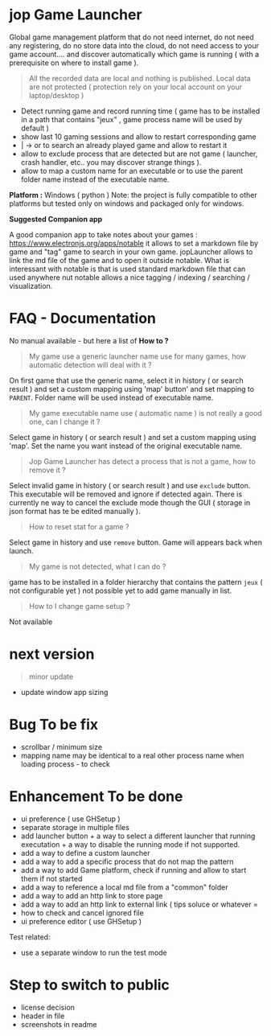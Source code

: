 # jop Game Launcher

Global game management platform that do not need internet, do not need any registering, do no store data into the cloud, do not need access to your game account....
and discover automatically which game is running ( with a prerequisite on where to install game ). 

> All the recorded data are local and nothing is published. Local data are not protected ( protection rely on your local account on your laptop/desktop )

- Detect running game and record running time ( game has to be installed in a path that contains "jeux" , game process name will be used by default )
- show last 10 gaming sessions and allow to restart corresponding game
- | -> or to search an already played game and allow to restart it 
- allow to exclude process that are detected but are not game ( launcher, crash handler, etc.. you may discover strange things ).
- allow to map a custom name for an executable or to use the parent folder name instead of the executable name.

**Platform :** Windows ( python )
Note: the project is fully compatible to other platforms but tested only on windows and packaged only for windows.

**Suggested Companion app**

A good companion app to take notes about your games : https://www.electronjs.org/apps/notable
it allows to set a markdown file by game and "tag" game to search in your own game. jopLauncher allows to link the md file of the game and to open it outside notable. What is interessant with notable is that is used standard markdown file that can used anywhere nut notable allows a nice tagging / indexing / searching / visualization.

# FAQ - Documentation

No manual available - but here a list of **How to ?**

> My game use a generic launcher name use for many games, how automatic detection will deal with it ?

On first game that use the generic name, select it in history ( or search result ) and set a custom mapping using 'map' button' and set mapping to `PARENT`. Folder name will be used instead of executable name.

> My game executable name use ( automatic name ) is not really a good one, can I change it ?

Select game in history ( or search result ) and set a custom mapping using 'map'. Set the name you want instead of the original executable name.

> Jop Game Launcher has detect a process that is not a game, how to remove it ?

Select invalid game in history ( or search result ) and use `exclude` button. This executable will be removed and ignore if detected again. 
There is currently ne way to cancel the exclude mode though the GUI ( storage in json format has te be edited manually ).

> How to reset stat for a game ?

Select game in history  and use `remove` button. Game will appears back when launch.

> My game is not detected, what I can do ?

game has to be installed in a folder hierarchy that contains the pattern `jeux` ( not configurable yet )
not possible yet to add game manually in list.

> How to I change game setup ?

Not available



# next version

> minor update
- update window app sizing

# Bug To be fix
- scrollbar / minimum size
- mapping name may be identical to a real other process name when loading process - to check
 
# Enhancement To be done
- ui preference ( use GHSetup )
- separate storage in multiple files
- add launcher button + a way to select a different launcher that running executation + a way to disable the running mode if not supported.
- add a way to define a custom launcher
- add a way to add a specific process that do not map the pattern
- add a way to add Game platform, check if running and allow to start them if not started
- add a way to reference a local md file from a "common" folder
- add a way to add an http link to store page
- add a way to add an http link to external link ( tips soluce or whatever =
- how to check and cancel ignored file
- ui preference editor ( use GHSetup )

Test related:
- use a separate window to run the test mode

# Step to switch to public
- license decision
- header in file
- screenshots in readme
